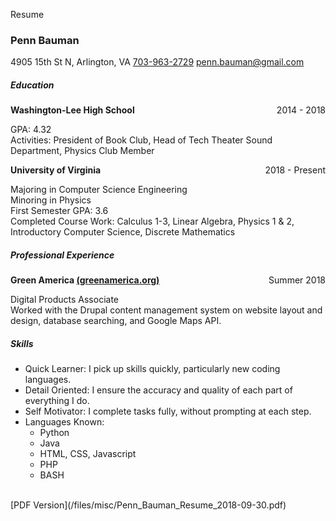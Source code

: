 Resume








### Penn Bauman
4905 15th St N, Arlington, VA
[703-963-2729](tel:703-963-2729) 
[penn.bauman@gmail.com](mailto:penn.bauman@gmail.com)

##### Education
**Washington-Lee High School**
<span style="float:right">2014 - 2018</span>

GPA: 4.32 <br/>
Activities: President of Book Club, Head of Tech Theater Sound Department, Physics Club Member <br/>

**University of Virginia**
<span style="float:right">2018 - Present</span>

Majoring in Computer Science Engineering <br/>
Minoring in Physics <br/>
First Semester GPA: 3.6 <br/>
Completed Course Work: Calculus 1-3, Linear Algebra, Physics 1 & 2, Introductory Computer Science, Discrete Mathematics <br/>


##### Professional Experience
**Green America [(greenamerica.org)](http://greenamerica.org)**
<span style="float:right">Summer 2018</span>

Digital Products Associate <br/>
Worked with the Drupal content management system on website layout and design, database searching, and Google Maps API. 


##### Skills
* Quick Learner: I pick up skills quickly, particularly new coding languages. 
* Detail Oriented: I ensure the accuracy and quality of each part of everything I do. 
* Self Motivator: I complete tasks fully, without prompting at each step. 
* Languages Known:
    * Python
    * Java
    * HTML, CSS, Javascript
    * PHP
    * BASH

<br/>
[PDF Version](/files/misc/Penn_Bauman_Resume_2018-09-30.pdf)
